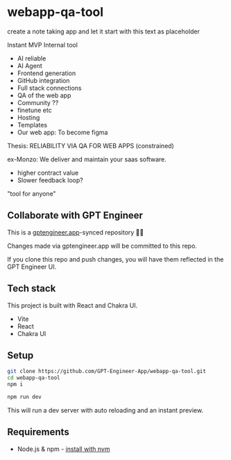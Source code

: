# webapp-qa-tool

create a note taking app and let it start with this text as placeholder

Instant MVP Internal tool

- AI reliable
- AI Agent
- Frontend generation
- GitHub integration
- Full stack connections
- QA of the web app
- Community ??
- finetune etc
- Hosting
- Templates
- Our web app: To become figma


Thesis: RELIABILITY VIA QA FOR WEB APPS (constrained)

ex-Monzo:
We deliver and maintain your saas software.

- higher contract value
- Slower feedback loop?


"tool for anyone"



## Collaborate with GPT Engineer

This is a [gptengineer.app](https://gptengineer.app)-synced repository 🌟🤖

Changes made via gptengineer.app will be committed to this repo.

If you clone this repo and push changes, you will have them reflected in the GPT Engineer UI.

## Tech stack

This project is built with React and Chakra UI.

- Vite
- React
- Chakra UI

## Setup

```sh
git clone https://github.com/GPT-Engineer-App/webapp-qa-tool.git
cd webapp-qa-tool
npm i
```

```sh
npm run dev
```

This will run a dev server with auto reloading and an instant preview.

## Requirements

- Node.js & npm - [install with nvm](https://github.com/nvm-sh/nvm#installing-and-updating)
